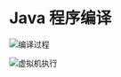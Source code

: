 # Java 程序编译

![编译过程](https://s2.ax1x.com/2020/02/04/1DZdKK.png)

![虚拟机执行](https://i.postimg.cc/6p2RsV9Z/image.png)
